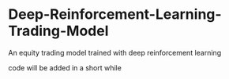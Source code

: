 # Deep-Reinforcement-Learning-Trading-Model
An equity trading model trained with deep reinforcement learning

code will be added in a short while
